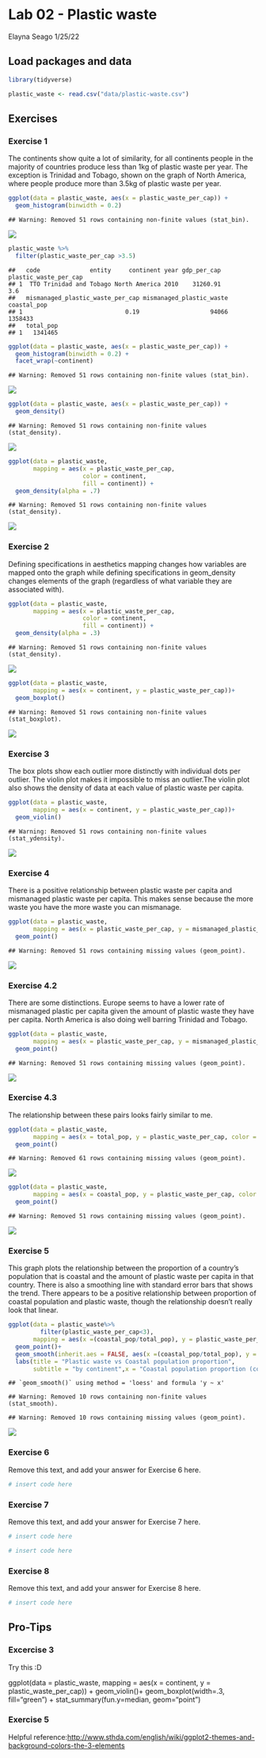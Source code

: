 Lab 02 - Plastic waste
================
Elayna Seago
1/25/22

## Load packages and data

``` r
library(tidyverse) 
```

``` r
plastic_waste <- read.csv("data/plastic-waste.csv")
```

## Exercises

### Exercise 1

The continents show quite a lot of similarity, for all continents people
in the majority of countries produce less than 1kg of plastic waste per
year. The exception is Trinidad and Tobago, shown on the graph of North
America, where people produce more than 3.5kg of plastic waste per year.

``` r
ggplot(data = plastic_waste, aes(x = plastic_waste_per_cap)) +
  geom_histogram(binwidth = 0.2)
```

    ## Warning: Removed 51 rows containing non-finite values (stat_bin).

![](lab-02_files/figure-gfm/plastic-waste-continent-1.png)<!-- -->

``` r
plastic_waste %>%
  filter(plastic_waste_per_cap >3.5)
```

    ##   code              entity     continent year gdp_per_cap plastic_waste_per_cap
    ## 1  TTO Trinidad and Tobago North America 2010    31260.91                   3.6
    ##   mismanaged_plastic_waste_per_cap mismanaged_plastic_waste coastal_pop
    ## 1                             0.19                    94066     1358433
    ##   total_pop
    ## 1   1341465

``` r
ggplot(data = plastic_waste, aes(x = plastic_waste_per_cap)) +
  geom_histogram(binwidth = 0.2) +
  facet_wrap(~continent)
```

    ## Warning: Removed 51 rows containing non-finite values (stat_bin).

![](lab-02_files/figure-gfm/plastic-waste-continent-2.png)<!-- -->

``` r
ggplot(data = plastic_waste, aes(x = plastic_waste_per_cap)) +
  geom_density()
```

    ## Warning: Removed 51 rows containing non-finite values (stat_density).

![](lab-02_files/figure-gfm/plastic-waste-continent-3.png)<!-- -->

``` r
ggplot(data = plastic_waste,
       mapping = aes(x = plastic_waste_per_cap,
                     color = continent,
                     fill = continent)) +
  geom_density(alpha = .7)
```

    ## Warning: Removed 51 rows containing non-finite values (stat_density).

![](lab-02_files/figure-gfm/plastic-waste-continent-4.png)<!-- -->

### Exercise 2

Defining specifications in aesthetics mapping changes how variables are
mapped onto the graph while defining specifications in geom_density
changes elements of the graph (regardless of what variable they are
associated with).

``` r
ggplot(data = plastic_waste,
       mapping = aes(x = plastic_waste_per_cap,
                     color = continent,
                     fill = continent)) +
  geom_density(alpha = .3)
```

    ## Warning: Removed 51 rows containing non-finite values (stat_density).

![](lab-02_files/figure-gfm/plastic-waste-density-1.png)<!-- -->

``` r
ggplot(data = plastic_waste,
       mapping = aes(x = continent, y = plastic_waste_per_cap))+
  geom_boxplot()
```

    ## Warning: Removed 51 rows containing non-finite values (stat_boxplot).

![](lab-02_files/figure-gfm/plastic-waste-density-2.png)<!-- -->

### Exercise 3

The box plots show each outlier more distinctly with individual dots per
outlier. The violin plot makes it impossible to miss an outlier.The
violin plot also shows the density of data at each value of plastic
waste per capita.

``` r
ggplot(data = plastic_waste,
       mapping = aes(x = continent, y = plastic_waste_per_cap))+
  geom_violin()
```

    ## Warning: Removed 51 rows containing non-finite values (stat_ydensity).

![](lab-02_files/figure-gfm/plastic-waste-violin-1.png)<!-- -->

### Exercise 4

There is a positive relationship between plastic waste per capita and
mismanaged plastic waste per capita. This makes sense because the more
waste you have the more waste you can mismanage.

``` r
ggplot(data = plastic_waste,
       mapping = aes(x = plastic_waste_per_cap, y = mismanaged_plastic_waste_per_cap)) +
  geom_point()
```

    ## Warning: Removed 51 rows containing missing values (geom_point).

![](lab-02_files/figure-gfm/scatter%20plot%20of%20plastic-waste-per-cap%20and%20mismanaged-plastic-waste-1.png)<!-- -->

### Exercise 4.2

There are some distinctions. Europe seems to have a lower rate of
mismanaged plastic per capita given the amount of plastic waste they
have per capita. North America is also doing well barring Trinidad and
Tobago.

``` r
ggplot(data = plastic_waste,
       mapping = aes(x = plastic_waste_per_cap, y = mismanaged_plastic_waste_per_cap, color = continent)) +
  geom_point()
```

    ## Warning: Removed 51 rows containing missing values (geom_point).

![](lab-02_files/figure-gfm/unnamed-chunk-1-1.png)<!-- -->

### Exercise 4.3

The relationship between these pairs looks fairly similar to me.

``` r
ggplot(data = plastic_waste,
       mapping = aes(x = total_pop, y = plastic_waste_per_cap, color = continent))+
  geom_point()
```

    ## Warning: Removed 61 rows containing missing values (geom_point).

![](lab-02_files/figure-gfm/unnamed-chunk-2-1.png)<!-- -->

``` r
ggplot(data = plastic_waste,
       mapping = aes(x = coastal_pop, y = plastic_waste_per_cap, color = continent))+
  geom_point()
```

    ## Warning: Removed 51 rows containing missing values (geom_point).

![](lab-02_files/figure-gfm/unnamed-chunk-2-2.png)<!-- -->

### Exercise 5

This graph plots the relationship between the proportion of a country’s
population that is coastal and the amount of plastic waste per capita in
that country. There is also a smoothing line with standard error bars
that shows the trend. There appears to be a positive relationship
between proportion of coastal population and plastic waste, though the
relationship doesn’t really look that linear.

``` r
ggplot(data = plastic_waste%>%
         filter(plastic_waste_per_cap<3),
       mapping = aes(x =(coastal_pop/total_pop), y = plastic_waste_per_cap, color = continent))+
  geom_point()+
  geom_smooth(inherit.aes = FALSE, aes(x =(coastal_pop/total_pop), y = plastic_waste_per_cap))+
  labs(title = "Plastic waste vs Coastal population proportion",
       subtitle = "by continent",x = "Coastal population proportion (coastal/total population)")
```

    ## `geom_smooth()` using method = 'loess' and formula 'y ~ x'

    ## Warning: Removed 10 rows containing non-finite values (stat_smooth).

    ## Warning: Removed 10 rows containing missing values (geom_point).

![](lab-02_files/figure-gfm/plastic-waste-mismanaged-1.png)<!-- -->

### Exercise 6

Remove this text, and add your answer for Exercise 6 here.

``` r
# insert code here
```

### Exercise 7

Remove this text, and add your answer for Exercise 7 here.

``` r
# insert code here
```

``` r
# insert code here
```

### Exercise 8

Remove this text, and add your answer for Exercise 8 here.

``` r
# insert code here
```

## Pro-Tips

### Excercise 3

Try this :D

ggplot(data = plastic_waste, mapping = aes(x = continent, y =
plastic_waste_per_cap)) + geom_violin()+ geom_boxplot(width=.3,
fill=“green”) + stat_summary(fun.y=median, geom=“point”)

### Exercise 5

Helpful
reference:<http://www.sthda.com/english/wiki/ggplot2-themes-and-background-colors-the-3-elements>
